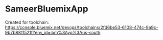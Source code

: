# SameerBluemixApp
Created for toolchain: https://console.bluemix.net/devops/toolchains/2fd6be53-6108-474c-9a9c-9b7b8811521f?env_id=ibm%3Ayp%3Aus-south
